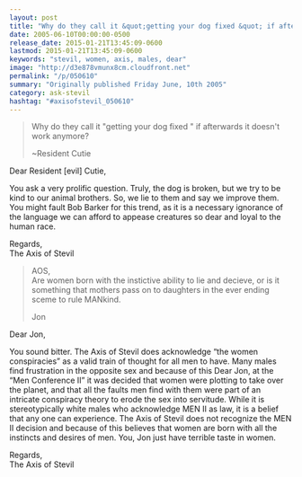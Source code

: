 ```yaml
---
layout: post
title: "Why do they call it &quot;getting your dog fixed &quot; if afterwards it doesn&#039;t work anymore?"
date: 2005-06-10T00:00:00-0500
release_date: 2015-01-21T13:45:09-0600
lastmod: 2015-01-21T13:45:09-0600
keywords: "stevil, women, axis, males, dear"
image: "http://d3e878vmunx8cm.cloudfront.net"
permalink: "/p/050610"
summary: "Originally published Friday June, 10th 2005"
category: ask-stevil
hashtag: "#axisofstevil_050610"
---
```


> Why do they call it "getting your dog fixed " if afterwards it doesn't work anymore?
> 
> ~Resident Cutie

Dear Resident [evil] Cutie,

You ask a very prolific question. Truly, the dog is broken, but we try to be kind to our animal brothers. So, we lie to them and say we improve them. You might fault Bob Barker for this trend, as it is a necessary ignorance of the language we can afford to appease creatures so dear and loyal to the human race.

Regards,  
The Axis of Stevil

> AOS,  
> Are women born with the instictive ability to lie and decieve, or is it something that mothers pass on to daughters in the ever ending sceme to rule MANkind.
> 
> Jon

Dear Jon,

You sound bitter. The Axis of Stevil does acknowledge “the women conspiracies” as a valid train of thought for all men to have. Many males find frustration in the opposite sex and because of this Dear Jon, at the “Men Conference II” it was decided that women were plotting to take over the planet, and that all the faults men find with them were part of an intricate conspiracy theory to erode the sex into servitude. While it is stereotypically white males who acknowledge MEN II as law, it is a belief that any one can experience. The Axis of Stevil does not recognize the MEN II decision and because of this believes that women are born with all the instincts and desires of men. You, Jon just have terrible taste in women.

Regards,  
The Axis of Stevil
